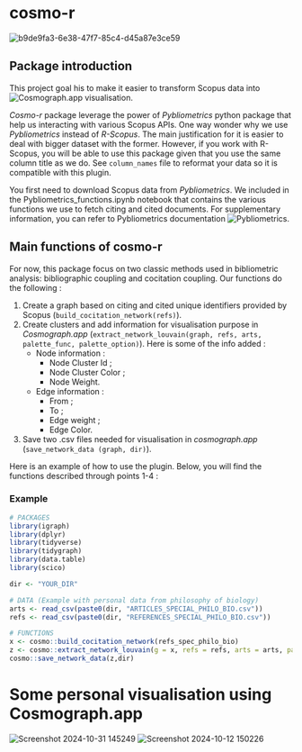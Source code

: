 # cosmo-r
![b9de9fa3-6e38-47f7-85c4-d45a87e3ce59](https://github.com/user-attachments/assets/7c66e0a4-887e-4fdc-a709-ee4a47166099)

## Package introduction
This project goal his to make it easier to transform Scopus data into ![Cosmograph.app visualisation](https://cosmograph.app/run/). 

_Cosmo-r_ package leverage the power of _Pybliometrics_ python package that help us interacting with various Scopus APIs. One way wonder why we use _Pybliometrics_ instead of _R-Scopus_. The main justification for it is easier to deal with bigger dataset with the former. However, if you work with R-Scopus, you will be able to use this package given that you use the same column title as we do. See `column_names` file to reformat your data so it is compatible with this plugin. 

You first need to download Scopus data from _Pybliometrics_. We included in the Pybliometrics_functions.ipynb notebook that contains the various functions we use to fetch citing and cited documents. For supplementary information, you can refer to Pybliometrics documentation ![Pybliometrics](pybliometrics.readthedocs.io). 

## Main functions of cosmo-r
For now, this package focus on two classic methods used in bibliometric analysis: bibliographic coupling and cocitation coupling. 
Our functions do the following : 
1. Create a graph based on citing and cited unique identifiers provided by Scopus (`build_cocitation_network(refs)`). 
3. Create clusters and add information for visualisation purpose in _Cosmograph.app_ (`extract_network_louvain(graph, refs, arts, palette_func, palette_option)`). Here is some of the info added : 
	- Node information : 
		- Node Cluster Id ; 
		- Node Cluster Color ; 
		- Node Weight.
	- Edge information : 
		- From ;  
		- To ; 
		- Edge weight ; 
		- Edge Color.
4. Save two .csv files needed for visualisation in _cosmograph.app_ (`save_network_data (graph, dir)`). 

Here is an example of how to use the plugin. Below, you will find the functions described through points 1-4 : 

### Example
```r
# PACKAGES
library(igraph)
library(dplyr)
library(tidyverse)
library(tidygraph)
library(data.table)
library(scico)

dir <- "YOUR_DIR"

# DATA (Example with personal data from philosophy of biology) 
arts <- read_csv(paste0(dir, "ARTICLES_SPECIAL_PHILO_BIO.csv"))
refs <- read_csv(paste0(dir, "REFERENCES_SPECIAL_PHILO_BIO.csv"))

# FUNCTIONS
x <- cosmo::build_cocitation_network(refs_spec_philo_bio)
z <- cosmo::extract_network_louvain(g = x, refs = refs, arts = arts, palette_func = scico,  palette_option = "hawaii")
cosmo::save_network_data(z,dir)
```

# Some personal visualisation using Cosmograph.app
![Screenshot 2024-10-31 145249](https://github.com/user-attachments/assets/2d68e066-5970-4571-81d3-fdf337ff0fd5)
![Screenshot 2024-10-12 150226](https://github.com/user-attachments/assets/8f35aacd-2f83-428f-9578-fd578180400c)
